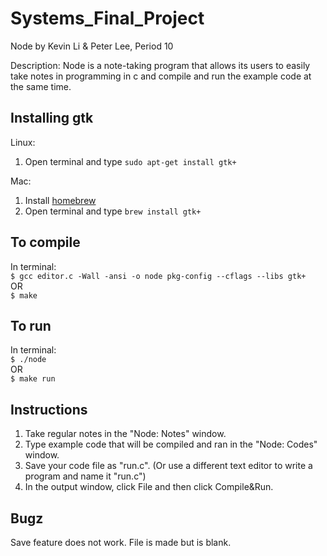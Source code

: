 # Systems_Final_Project
Node by Kevin Li & Peter Lee, Period 10

Description:
Node is a note-taking program that allows its users to easily take notes in programming in c and compile and run the example code at the same time.

## Installing gtk
Linux:
1. Open terminal and type `sudo apt-get install gtk+`

Mac:
1. Install [homebrew](https://brew.sh/)
2. Open terminal and type `brew install gtk+`

## To compile
In terminal: <br>
`$ gcc editor.c -Wall -ansi -o node pkg-config --cflags --libs gtk+`
<br>
OR
<br>
`$ make`

## To run
In terminal: <br>
`$ ./node`
<br>
OR
<br>
`$ make run`

## Instructions
1. Take regular notes in the "Node: Notes" window.
2. Type example code that will be compiled and ran in the "Node: Codes" window.
3. Save your code file as "run.c". (Or use a different text editor to write a program and name it "run.c") 
4. In the output window, click File and then click Compile&Run. 

## Bugz
Save feature does not work. File is made but is blank.
